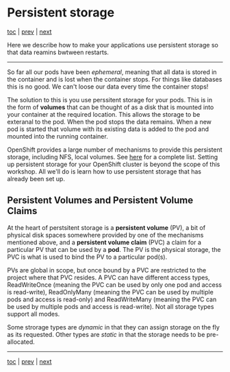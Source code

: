 # Persistent storage

[toc](../README.md) | [prev](../exercise-b/README.md) | [next](../exercise-d/README.md)

Here we describe how to make your applications use persistent storage so that data reamins bwtween restarts. 

---

So far all our pods have been _ephemeral_, meaning that all data is stored in the container and is lost when the
container stops. For things like databases this is no good. We can't loose our data every time the container stops!

The solution to this is you use perssitent storage for your pods. This is in the form of **volumes** that can be thought
of as a disk that is mounted into your container at the required location. This allows the storage to be exteranal to the pod.
When the pod stops the data remains. When a new pod is started that volume with its existing data is added to the pod and mounted
into the running container.

OpenShift provides a large number of mechanisms to provide this persistent storage, including NFS, local volumes. See 
[here](https://docs.okd.io/latest/install_config/persistent_storage/index.html) for a complete list. Setting up persistent
storage for your OpenShift cluster is beyond the scope of this workshop. All we'll do is learn how to use persistent 
storage that has already been set up.

## Persistent Volumes and Persistent Volume Claims

At the heart of perstsitent storage is a **persistent volume** (PV), a bit of physical disk spaces somewhere provided by one
of the mechanisms mentioned above, and a **persistent volume claim** (PVC) a claim for a particular PV that can be used by a 
**pod**. The PV is the physical storage, the PVC is what is used to bind the PV to a particular pod(s).

PVs are global in scope, but once bound by a PVC are restricted to the project where that PVC resides.
A PVC can have different access types, ReadWriteOnce (meaning the PVC can be used by only one pod and access is read-write), 
ReadOnlyMany (meaning the PVC can be used by multiple pods and access is read-only) and ReadWriteMany (meaning the PVC can be 
used by multiple pods and access is read-write). Not all storage types support all modes.

Some strorage types are _dynamic_ in that they can assign storage on the fly as its requested. Other types are _static_ in 
that the storage needs to be pre-allocated.
 

---
[toc](../README.md) | [prev](../exercise-b/README.md) | [next](../exercise-d/README.md)
